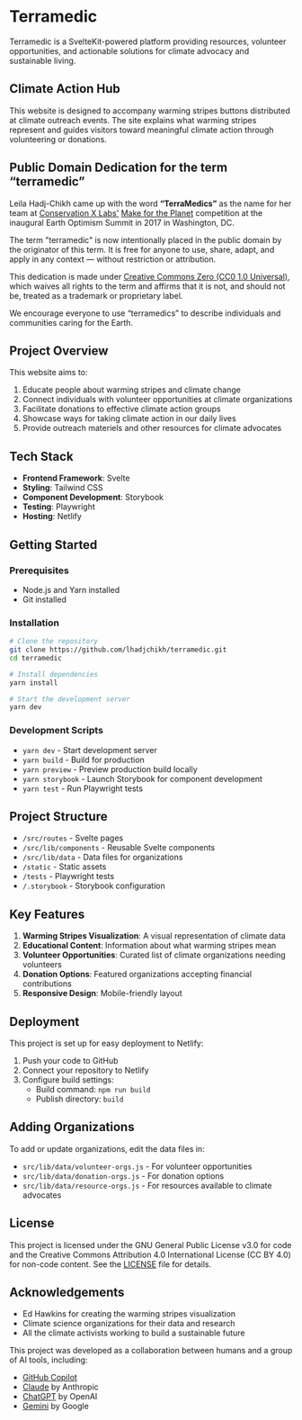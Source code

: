 # Terramedic

Terramedic is a SvelteKit-powered platform providing resources, volunteer opportunities, and actionable solutions for climate advocacy and sustainable living.

## Climate Action Hub

This website is designed to accompany warming stripes buttons distributed at climate outreach events. The site explains what warming stripes represent and guides visitors toward meaningful climate action through volunteering or donations.

## Public Domain Dedication for the term “terramedic”

Leila Hadj-Chikh came up with the word **“TerraMedics”** as the name for her team at [Conservation X Labs'](https://www.conservationxlabs.com/) [Make for the Planet](https://www.makefortheplanet.com/) competition at the inaugural Earth Optimism Summit in 2017 in Washington, DC.

The term "terramedic" is now intentionally placed in the public domain by the originator of this term. It is free for anyone to use, share, adapt, and apply in any context — without restriction or attribution.

This dedication is made under [Creative Commons Zero (CC0 1.0 Universal)](https://creativecommons.org/publicdomain/zero/1.0/), which waives all rights to the term and affirms that it is not, and should not be, treated as a trademark or proprietary label.

We encourage everyone to use “terramedics” to describe individuals and communities caring for the Earth.

## Project Overview

This website aims to:
1. Educate people about warming stripes and climate change
2. Connect individuals with volunteer opportunities at climate organizations
3. Facilitate donations to effective climate action groups
4. Showcase ways for taking climate action in our daily lives
5. Provide outreach materiels and other resources for climate advocates

## Tech Stack

- **Frontend Framework**: Svelte
- **Styling**: Tailwind CSS
- **Component Development**: Storybook
- **Testing**: Playwright
- **Hosting**: Netlify

## Getting Started

### Prerequisites

- Node.js and Yarn installed
- Git installed

### Installation

```bash
# Clone the repository
git clone https://github.com/lhadjchikh/terramedic.git
cd terramedic

# Install dependencies
yarn install

# Start the development server
yarn dev
```

### Development Scripts

- `yarn dev` - Start development server
- `yarn build` - Build for production
- `yarn preview` - Preview production build locally
- `yarn storybook` - Launch Storybook for component development
- `yarn test` - Run Playwright tests

## Project Structure

- `/src/routes` - Svelte pages
- `/src/lib/components` - Reusable Svelte components
- `/src/lib/data` - Data files for organizations
- `/static` - Static assets
- `/tests` - Playwright tests
- `/.storybook` - Storybook configuration

## Key Features

1. **Warming Stripes Visualization**: A visual representation of climate data
2. **Educational Content**: Information about what warming stripes mean
3. **Volunteer Opportunities**: Curated list of climate organizations needing volunteers
4. **Donation Options**: Featured organizations accepting financial contributions
5. **Responsive Design**: Mobile-friendly layout

## Deployment

This project is set up for easy deployment to Netlify:

1. Push your code to GitHub
2. Connect your repository to Netlify
3. Configure build settings:
   - Build command: `npm run build`
   - Publish directory: `build`

## Adding Organizations

To add or update organizations, edit the data files in:
- `src/lib/data/volunteer-orgs.js` - For volunteer opportunities
- `src/lib/data/donation-orgs.js` - For donation options
- `src/lib/data/resource-orgs.js` - For resources available to climate advocates

## License

This project is licensed under the GNU General Public License v3.0 for code and the Creative Commons Attribution 4.0 International License (CC BY 4.0) for non-code content. See the [LICENSE](LICENSE) file for details.

## Acknowledgements

- Ed Hawkins for creating the warming stripes visualization
- Climate science organizations for their data and research
- All the climate activists working to build a sustainable future

This project was developed as a collaboration between humans and a group of AI tools, including:
- [GitHub Copilot](https://github.com/features/copilot)
- [Claude](https://claude.ai/) by Anthropic
- [ChatGPT](https://chat.openai.com/) by OpenAI
- [Gemini](https://gemini.google.com/) by Google
